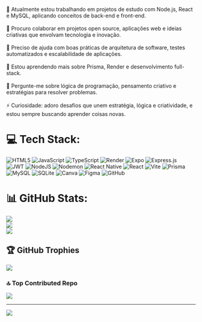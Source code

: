 
🔭 Atualmente estou trabalhando em projetos de estudo com Node.js, React e MySQL, aplicando conceitos de back-end e front-end.<br><br>👯 Procuro colaborar em projetos open source, aplicações web e ideias criativas que envolvam tecnologia e inovação.<br><br>🤝 Preciso de ajuda com boas práticas de arquitetura de software, testes automatizados e escalabilidade de aplicações.<br><br>🌱 Estou aprendendo mais sobre Prisma, Render e desenvolvimento full-stack.<br><br>💬 Pergunte-me sobre lógica de programação, pensamento criativo e estratégias para resolver problemas.<br><br>⚡ Curiosidade: adoro desafios que unem estratégia, lógica e criatividade, e estou sempre buscando aprender coisas novas.


# 💻 Tech Stack:
![HTML5](https://img.shields.io/badge/html5-%23E34F26.svg?style=for-the-badge&logo=html5&logoColor=white) ![JavaScript](https://img.shields.io/badge/javascript-%23323330.svg?style=for-the-badge&logo=javascript&logoColor=%23F7DF1E) ![TypeScript](https://img.shields.io/badge/typescript-%23007ACC.svg?style=for-the-badge&logo=typescript&logoColor=white) ![Render](https://img.shields.io/badge/Render-%46E3B7.svg?style=for-the-badge&logo=render&logoColor=white) ![Expo](https://img.shields.io/badge/expo-1C1E24?style=for-the-badge&logo=expo&logoColor=#D04A37) ![Express.js](https://img.shields.io/badge/express.js-%23404d59.svg?style=for-the-badge&logo=express&logoColor=%2361DAFB) ![JWT](https://img.shields.io/badge/JWT-black?style=for-the-badge&logo=JSON%20web%20tokens) ![NodeJS](https://img.shields.io/badge/node.js-6DA55F?style=for-the-badge&logo=node.js&logoColor=white) ![Nodemon](https://img.shields.io/badge/NODEMON-%23323330.svg?style=for-the-badge&logo=nodemon&logoColor=%BBDEAD) ![React Native](https://img.shields.io/badge/react_native-%2320232a.svg?style=for-the-badge&logo=react&logoColor=%2361DAFB) ![React](https://img.shields.io/badge/react-%2320232a.svg?style=for-the-badge&logo=react&logoColor=%2361DAFB) ![Vite](https://img.shields.io/badge/vite-%23646CFF.svg?style=for-the-badge&logo=vite&logoColor=white) ![Prisma](https://img.shields.io/badge/Prisma-3982CE?style=for-the-badge&logo=Prisma&logoColor=white) ![MySQL](https://img.shields.io/badge/mysql-4479A1.svg?style=for-the-badge&logo=mysql&logoColor=white) ![SQLite](https://img.shields.io/badge/sqlite-%2307405e.svg?style=for-the-badge&logo=sqlite&logoColor=white) ![Canva](https://img.shields.io/badge/Canva-%2300C4CC.svg?style=for-the-badge&logo=Canva&logoColor=white) ![Figma](https://img.shields.io/badge/figma-%23F24E1E.svg?style=for-the-badge&logo=figma&logoColor=white) ![GitHub](https://img.shields.io/badge/github-%23121011.svg?style=for-the-badge&logo=github&logoColor=white)
# 📊 GitHub Stats:
![](https://github-readme-stats.vercel.app/api?username=wtyperx&theme=midnight-purple&hide_border=false&include_all_commits=true&count_private=true)<br/>
![](https://nirzak-streak-stats.vercel.app/?user=wtyperx&theme=midnight-purple&hide_border=false)<br/>
![](https://github-readme-stats.vercel.app/api/top-langs/?username=wtyperx&theme=midnight-purple&hide_border=false&include_all_commits=true&count_private=true&layout=compact)

## 🏆 GitHub Trophies
![](https://github-profile-trophy.vercel.app/?username=wtyperx&theme=radical&no-frame=false&no-bg=false&margin-w=4)

### 🔝 Top Contributed Repo
![](https://github-contributor-stats.vercel.app/api?username=wtyperx&limit=5&theme=dark&combine_all_yearly_contributions=true)

---
[![](https://visitcount.itsvg.in/api?id=wtyperx&icon=0&color=0)](https://visitcount.itsvg.in)

<!-- Proudly created with GPRM ( https://gprm.itsvg.in ) -->

